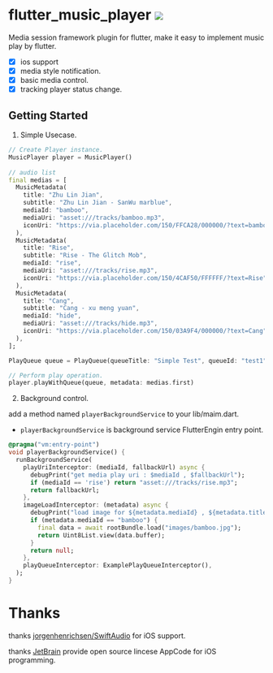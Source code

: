 # flutter_music_player  [![](https://github.com/boyan01/flutter-music-player/workflows/Test%20and%20Build%20Apk/badge.svg)](https://github.com/boyan01/flutter-music-player/actions)

Media session framework plugin for flutter, make it easy to implement music play by flutter.

* [x] ios support
* [x] media style notification.
* [x] basic media control.
* [x] tracking player status change.

## Getting Started

1. Simple Usecase.

```dart
// Create Player instance.
MusicPlayer player = MusicPlayer()
 
// audio list
final medias = [
  MusicMetadata(
    title: "Zhu Lin Jian",
    subtitle: "Zhu Lin Jian - SanWu marblue",
    mediaId: "bamboo",
    mediaUri: "asset:///tracks/bamboo.mp3",
    iconUri: "https://via.placeholder.com/150/FFCA28/000000/?text=bamboo",
  ),
  MusicMetadata(
    title: "Rise",
    subtitle: "Rise - The Glitch Mob",
    mediaId: "rise",
    mediaUri: "asset:///tracks/rise.mp3",
    iconUri: "https://via.placeholder.com/150/4CAF50/FFFFFF/?text=Rise",
  ),
  MusicMetadata(
    title: "Cang",
    subtitle: "Cang - xu meng yuan",
    mediaId: "hide",
    mediaUri: "asset:///tracks/hide.mp3",
    iconUri: "https://via.placeholder.com/150/03A9F4/000000/?text=Cang",
  ),
];

PlayQueue queue = PlayQueue(queueTitle: "Simple Test", queueId: "test1", queue: medias)

// Perform play operation.
player.playWithQueue(queue, metadata: medias.first)

```

2. Background control.

add a method named `playerBackgroundService` to your lib/maim.dart. 

* `playerBackgroundService` is background service FlutterEngin entry point.

```dart
@pragma("vm:entry-point")
void playerBackgroundService() {
  runBackgroundService(
    playUriInterceptor: (mediaId, fallbackUrl) async {
      debugPrint("get media play uri : $mediaId , $fallbackUrl");
      if (mediaId == 'rise') return "asset:///tracks/rise.mp3";
      return fallbackUrl;
    },
    imageLoadInterceptor: (metadata) async {
      debugPrint("load image for ${metadata.mediaId} , ${metadata.title}");
      if (metadata.mediaId == "bamboo") {
        final data = await rootBundle.load("images/bamboo.jpg");
        return Uint8List.view(data.buffer);
      }
      return null;
    },
    playQueueInterceptor: ExamplePlayQueueInterceptor(),
  );
}
```



# Thanks

thanks [jorgenhenrichsen/SwiftAudio](https://github.com/jorgenhenrichsen/SwiftAudio) for iOS support.

thanks [JetBrain](https://www.jetbrains.com/?from=flutter-netease-music) provide open source lincese AppCode for iOS programming.